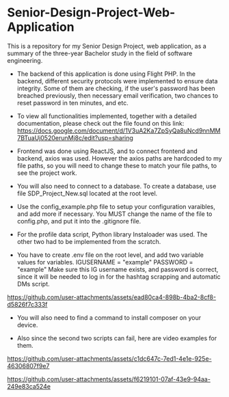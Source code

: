 # Senior-Design-Project-Web-Application
This is a repository for my Senior Design Project, web application, as a summary of the three-year Bachelor study in the field of software engineering.

- The backend of this application is done using Flight PHP. In the backend, different security protocols were implemented to ensure data integrity. Some of them are checking, if the user's password has been breached previously, then necessary email verification, two chances to reset password in ten minutes, and etc.

- To view all functionalities implemented, together with a detailed documentation, please check out the file found on this link: https://docs.google.com/document/d/1V3uA2Ka7ZpSyQa8uNcd9nnMM7BTuaUj0520erunMj8c/edit?usp=sharing

- Frontend was done using ReactJS, and to connect frontend and backend, axios was used. However the axios paths are hardcoded to my file paths, so you will need to change these to match your file paths, to see the project work.

- You will also need to connect to a database. To create a database, use file SDP_Project_New.sql located at the root level.

- Use the config_example.php file to setup your configuration varaibles, and add more if necessary. You MUST change the name of the file to config.php, and put it into the .gitignore file.

- For the profile data script, Python library Instaloader was used. The other two had to be implemented from the scratch. 

- You have to create .env file on the root level, and add two variable values for variables.
    IGUSERNAME = "example"
    PASSWORD = "example"
Make sure this IG username exists, and password is correct, since it will be needed to log in for the hashtag scrapping and automatic DMs script.


https://github.com/user-attachments/assets/ead80ca4-898b-4ba2-8cf8-d5826f7c333f


- You will also need to find a command to install composer on your device.

- Also since the second two scripts can fail, here are video examples for them.

https://github.com/user-attachments/assets/c1dc647c-7ed1-4e1e-925e-46306807f9e7

https://github.com/user-attachments/assets/f6219101-07af-43e9-94aa-249e83ca524e



